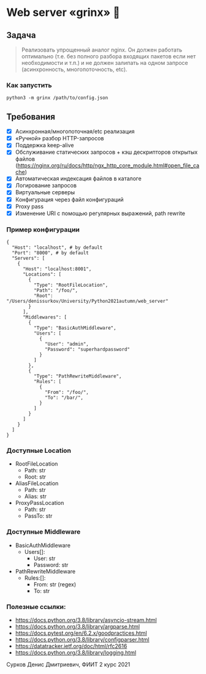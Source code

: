 # Web server «grinx» 🥸

## Задача
> Реализовать упрощенный аналог nginx. Он должен работать оптимально (т.е. без полного разбора входящих пакетов если нет необходимости и т.п.) и не должен залипать на одном запросе (асинхронность, многопоточность, etc).


### Как запустить
`python3 -m grinx /path/to/config.json`


## Требования
- [x] Асинхронная/многопоточная/etc реализация
- [x] «Ручной» разбор HTTP-запросов
- [x] Поддержка keep-alive
- [x] Обслуживание статических запросов + кэш дескрипторов открытых файлов (https://nginx.org/ru/docs/http/ngx_http_core_module.html#open_file_cache)
- [x] Автоматическая индексация файлов в каталоге
- [x] Логирование запросов
- [x] Виртуальные серверы
- [x] Конфигурация через файл конфигураций
- [x] Proxy pass
- [x] Изменение URI с помощью регулярных выражений, path rewrite

### Пример конфигурации
```
{
  "Host": "localhost", # by default
  "Port": "8000", # by default
  "Servers": [
    {
      "Host": "localhost:8001",
      "Locations": [
        {
          "Type": "RootFileLocation",
          "Path": "/foo/",
          "Root": "/Users/denissurkov/University/Python2021autumn/web_server"
        }
      ],
      "Middlewares": [
        {
          "Type": "BasicAuthMiddleware",
          "Users": [
            {
              "User": "admin",
              "Password": "superhardpassword"
            }
          ]
        },
        {
          "Type": "PathRewriteMiddleware",
          "Rules": [
            {
              "From": "/foo/",
              "To": "/bar/",
            }
          ]
        }
      ]
    }
  ]
}
```

### Доступные Location

- RootFileLocation
  - Path: str
  - Root: str
- AliasFileLocation
  - Path: str
  - Alias: str
- ProxyPassLocation
  - Path: str
  - PassTo: str

### Доступные Middleware
- BasicAuthMiddleware
  - Users[]:
    - User: str
    - Password: str
- PathRewriteMiddleware
  - Rules:[]:
    - From: str (regex)
    - To: str


### Полезные ссылки:
- https://docs.python.org/3.8/library/asyncio-stream.html
- https://docs.python.org/3.8/library/argparse.html
- https://docs.pytest.org/en/6.2.x/goodpractices.html
- https://docs.python.org/3.8/library/configparser.html
- https://datatracker.ietf.org/doc/html/rfc2616
- https://docs.python.org/3.8/library/logging.html

Сурков Денис Дмитриевич, ФИИТ 2 курс 2021